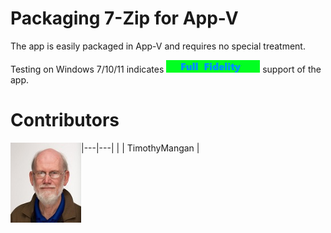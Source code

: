 # Packaging 7-Zip for App-V

The app is easily packaged in App-V and requires no special treatment.

Testing on Windows 7/10/11 indicates [<img src="/media/CatFullFidelity.png" alt="Full Fidelity" />](/media/CatFullFidelity.png) support of the app.

# Contributors

|---|---|
| [<img src="/media/Contributors/TimMangan.jpg" align="left" Height="128" />](/media/Contributors/TimMangan.jpg) | TimothyMangan |

